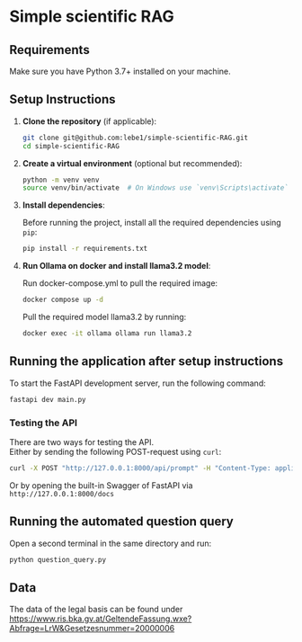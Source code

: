 # Simple scientific RAG

## Requirements

Make sure you have Python 3.7+ installed on your machine.

## Setup Instructions

1. **Clone the repository** (if applicable):

    ```bash
    git clone git@github.com:lebe1/simple-scientific-RAG.git
    cd simple-scientific-RAG
    ```

2. **Create a virtual environment** (optional but recommended):

    ```bash
    python -m venv venv
    source venv/bin/activate  # On Windows use `venv\Scripts\activate`
    ```

3. **Install dependencies**:

    Before running the project, install all the required dependencies using `pip`:

    ```bash
    pip install -r requirements.txt
    ```

4. **Run Ollama on docker and install llama3.2 model**:  

   Run docker-compose.yml to pull the required image:
   ```bash
   docker compose up -d
   ```

   Pull the required model llama3.2 by running:
   ```bash
   docker exec -it ollama ollama run llama3.2
   ```

## Running the application after setup instructions

To start the FastAPI development server, run the following command:

```bash
fastapi dev main.py
```


### Testing the API

There are two ways for testing the API.  
Either by sending the following POST-request using `curl`:
```bash
curl -X POST "http://127.0.0.1:8000/api/prompt" -H "Content-Type: application/json" -d '{"question": "What is a book?"}'
```
Or by opening the built-in Swagger of FastAPI via `http://127.0.0.1:8000/docs`



## Running the automated question query

Open a second terminal in the same directory and run:

```bash
python question_query.py
```

## Data
The data of the legal basis can be found under https://www.ris.bka.gv.at/GeltendeFassung.wxe?Abfrage=LrW&Gesetzesnummer=20000006


